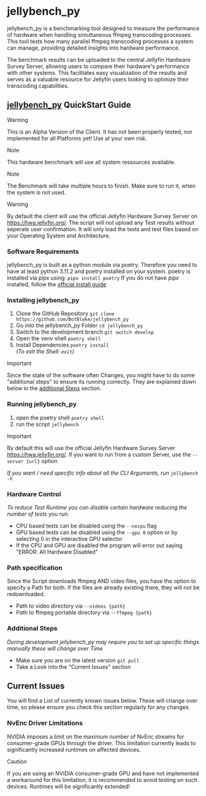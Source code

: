 # jellybench_py

jellybench_py is a benchmarking tool designed to measure the performance of hardware when handling simultaneous ffmpeg transcoding processes. This tool tests how many parallel ffmpeg transcoding processes a system can manage, providing detailed insights into hardware performance.

The benchmark results can be uploaded to the central Jellyfin Hardware Survey Server, allowing users to compare their hardware's performance with other systems. This facilitates easy visualization of the results and serves as a valuable resource for Jellyfin users looking to optimize their transcoding capabilities.

## [jellybench_py](https://github.com/BotBlake/jellybench_py) QuickStart Guide
> [!WARNING]
> This is an Alpha Version of the Client.
It has not been properly tested, nor implemented for all Platforms yet!
Use at your own risk.

> [!NOTE]
> This hardware benchmark will use all system ressources available.

> [!NOTE]
> The Benchmark will take multiple hours to finish. Make sure to run it, when the system is not used.

> [!WARNING]
> By default the client will use the official Jellyfin Hardware Survey Server on <https://hwa.jellyfin.org/>. The script will not upload any Test results without seperate user confirmation. It will only load the tests and test files based on your Operating System and Architecture.

### Software Requirements

jellybench_py is built as a python module via poetry. Therefore you need to have at least python 3.11.2 and poetry installed on your system.
poetry is installed via pipx using: `pipx install poetry`
If you do not have pipx installed, follow the [official install guide](https://pipx.pypa.io/stable/installation/)

### Installing jellybench_py

1. Clone the GitHub Repository `git clone https://github.com/BotBlake/jellybench_py`
2. Go into the jellybench_py Folder `cd jellybench_py`
3. Switch to the development branch `git switch develop`
4. Open the venv shell `poetry shell`
5. Install Dependencies `poetry install`  
_(To exit the Shell: `exit`)_

> [!IMPORTANT]
> Since the state of the software often Changes, you might have to do some "additional steps" to ensure its running correctly. They are explained down below in the [additional Steps](https://github.com/BotBlake/jellybench_py?tab=readme-ov-file#additional-steps) section.

### Running jellybench_py

1. open the poetry shell `poetry shell`
2. run the script `jellybench`
> [!IMPORTANT]
> By default this will use the official Jellyfin Hardware Survey Server <https://hwa.jellyfin.org/>. If you want to run from a custom Server, use the `--server {url}` option

_If you want / need specific info about all the CLI Arguments, run `jellybench -h`_

### Hardware Control

_To reduce Test Runtime you can disable certain hardware reducing the number of tests you run._

- CPU based tests can be disabled using the `--nocpu` flag
- GPU based tests can be disabled using the `--gpu 0` option or by selecting 0 in the interactive GPU selector
- If the CPU and GPU are disabled the program will error out saying "ERROR: All Hardware Disabled"

### Path specification
Since the Script downloads ffmpeg AND video files, you have the option to specify a Path for both.
If the files are already existing there, they will not be redownloaded.

- Path to video directory via `--videos {path}`
- Path to ffmpeg portable directory via `--ffmpeg {path}`

### Additional Steps

_During development jellybench_py may require you to set up specific things manually these will change over Time_

- Make sure you are on the latest version `git pull`
- Take a Look into the "Current Issues" section

## Current Issues
You will find a List of currently known issues below.
These will change over time, so please ensure you check this section regularly for any changes.

### NvEnc Driver Limitations
NVIDIA imposes a limit on the maximum number of NvEnc streams for consumer-grade GPUs through the driver. This limitation currently leads to significantly increased runtimes on affected devices.  
> [!CAUTION]  
> If you are using an NVIDIA consumer-grade GPU and have not implemented a workaround for this limitation, it is recommended to avoid testing on such devices. Runtimes will be significantly extended!
